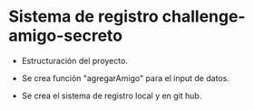 <h1> Sistema de registro challenge-amigo-secreto</h1>

- Estructuración del proyecto.

- Se crea función "agregarAmigo" para el input de datos.

- Se crea el sistema de registro local y en git hub.
